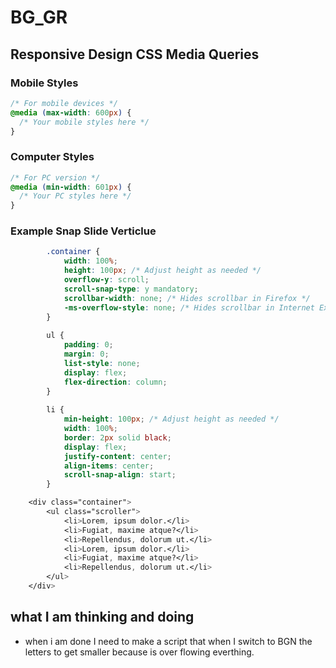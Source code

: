 # BG_GR

## Responsive Design CSS Media Queries

### Mobile Styles
```css
/* For mobile devices */
@media (max-width: 600px) {
  /* Your mobile styles here */
}
```

### Computer Styles 

```css
/* For PC version */
@media (min-width: 601px) {
  /* Your PC styles here */
}
```

### Example Snap Slide Verticlue 

```css  
        .container {
            width: 100%;
            height: 100px; /* Adjust height as needed */
            overflow-y: scroll;
            scroll-snap-type: y mandatory;
            scrollbar-width: none; /* Hides scrollbar in Firefox */
            -ms-overflow-style: none; /* Hides scrollbar in Internet Explorer */
        }
         
        ul {
            padding: 0;
            margin: 0;
            list-style: none;
            display: flex;
            flex-direction: column;
        }
        
        li {
            min-height: 100px; /* Adjust height as needed */
            width: 100%;
            border: 2px solid black;
            display: flex;
            justify-content: center;
            align-items: center;
            scroll-snap-align: start;
        }

    <div class="container">
        <ul class="scroller">
            <li>Lorem, ipsum dolor.</li>
            <li>Fugiat, maxime atque?</li>
            <li>Repellendus, dolorum ut.</li>
            <li>Lorem, ipsum dolor.</li>
            <li>Fugiat, maxime atque?</li>
            <li>Repellendus, dolorum ut.</li>
        </ul>
    </div>


```
## what I am thinking and doing

- when i am done I need to make a script that when I switch to BGN the letters to get smaller because is over flowing everthing.